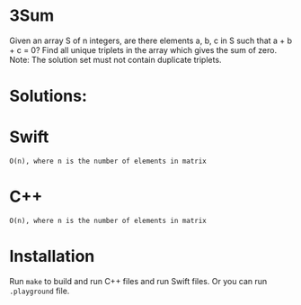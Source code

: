 # 3Sum
Given an array S of n integers, are there elements a, b, c in S such that a + b + c = 0? Find all unique triplets in the array which gives the sum of zero.
Note: The solution set must not contain duplicate triplets.


# Solutions:

# Swift
```
O(n), where n is the number of elements in matrix
```
# C++
```
O(n), where n is the number of elements in matrix
```

# Installation
Run `make` to build and run C++ files and run Swift files. Or you can run `.playground` file.
